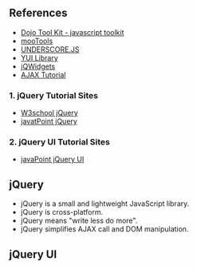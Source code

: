## References
<ul>
  <li><a href="https://dojotoolkit.org/">Dojo Tool Kit - javascript toolkit</a></li>
  <li><a href="https://mootools.net/">mooTools</a></li>
  <li><a href="http://underscorejs.org/">UNDERSCORE.JS</a></li>
  <li><a href="https://yuilibrary.com/">YUI Library<a></li>
  <li><a href="https://www.jqwidgets.com/jquery-widgets-demo/demos/jqxgrid/index.htm#demos/jqxgrid/paging.htm">jQWidgets</a></li>
  <li><a href="https://www.tutorialspoint.com/ajax/index.htm">AJAX Tutorial</a></li>
</ul>

### 1. jQuery Tutorial Sites
<ul>
  <li><a href="https://www.w3schools.com/jquery/">W3school jQuery</a></li>
  <li><a href="https://www.javatpoint.com/jquery-tutorial">javatPoint jQuery</a></li>
</ul>

### 2. jQuery UI Tutorial Sites
<ul>
  <li><a href="https://www.javatpoint.com/jquery-ui-tutorial">javaPoint jQuery UI</a></li>
</ul>


## jQuery
<ul>
  <li>jQuery is a small and lightweight JavaScript library.</li>
  <li>jQuery is cross-platform.</li>
  <li>jQuery means "write less do more".</li>
  <li>jQuery simplifies AJAX call and DOM manipulation.</li>
</ul>


## jQuery UI
